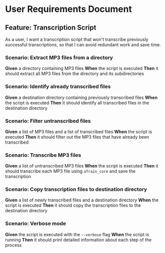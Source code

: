 # User Requirements Document

## Feature: Transcription Script

As a user, I want a transcription script that won't transcribe previously successful transcriptions, so that I can avoid redundant work and save time.

### Scenario: Extract MP3 files from a directory
**Given** a directory containing MP3 files
**When** the script is executed
**Then** it should extract all MP3 files from the directory and its subdirectories

### Scenario: Identify already transcribed files
**Given** a destination directory containing previously transcribed files
**When** the script is executed
**Then** it should identify all transcribed files in the destination directory

### Scenario: Filter untranscribed files
**Given** a list of MP3 files and a list of transcribed files
**When** the script is executed
**Then** it should filter out the MP3 files that have already been transcribed

### Scenario: Transcribe MP3 files
**Given** a list of untranscribed MP3 files
**When** the script is executed
**Then** it should transcribe each MP3 file using `aTrain_core` and save the transcription

### Scenario: Copy transcription files to destination directory
**Given** a list of newly transcribed files and a destination directory
**When** the script is executed
**Then** it should copy the transcription files to the destination directory

### Scenario: Verbose mode
**Given** the script is executed with the `--verbose` flag
**When** the script is running
**Then** it should print detailed information about each step of the process
